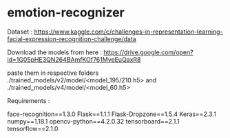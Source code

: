# emotion-recognizer

Dataset :
https://www.kaggle.com/c/challenges-in-representation-learning-facial-expression-recognition-challenge/data

Download the models from here : https://drive.google.com/open?id=1G05pHE3QN264BAmfKOf761MveEuQaxR8

paste them in respective folders
./trained_models/v2/model/<model_195/210.h5> and ./trained_models/v4/model/<model_60.h5>


Requirements : 

face-recognition==1.3.0
Flask==1.1.1
Flask-Dropzone==1.5.4
Keras==2.3.1
numpy==1.18.1
opencv-python==4.2.0.32
tensorboard==2.1.1
tensorflow==2.1.0
